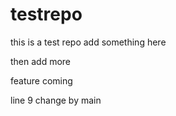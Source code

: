 # testrepo
this is a test repo
add something here

then add more

feature coming 



line 9 change by main